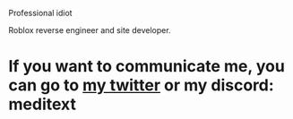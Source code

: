 Professional idiot

Roblox reverse engineer and site developer.

# If you want to communicate me, you can go to [my twitter](https://twitter.com/meditation111c) or my discord: meditext
